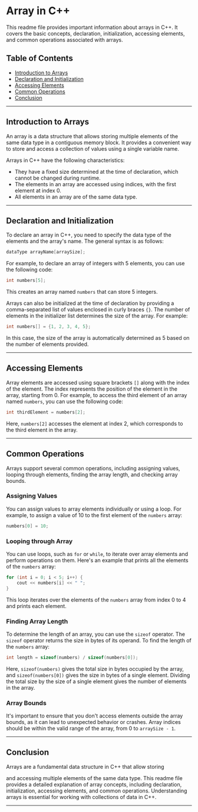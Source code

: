 # Array in C++

This readme file provides important information about arrays in C++. It covers the basic concepts, declaration, initialization, accessing elements, and common operations associated with arrays.

## Table of Contents
- [Introduction to Arrays](#introduction-to-arrays)
- [Declaration and Initialization](#declaration-and-initialization)
- [Accessing Elements](#accessing-elements)
- [Common Operations](#common-operations)
- [Conclusion](#conclusion)

---

## Introduction to Arrays
An array is a data structure that allows storing multiple elements of the same data type in a contiguous memory block. It provides a convenient way to store and access a collection of values using a single variable name.

Arrays in C++ have the following characteristics:
- They have a fixed size determined at the time of declaration, which cannot be changed during runtime.
- The elements in an array are accessed using indices, with the first element at index 0.
- All elements in an array are of the same data type.

---
## Declaration and Initialization
To declare an array in C++, you need to specify the data type of the elements and the array's name. The general syntax is as follows:

```cpp
dataType arrayName[arraySize];
```

For example, to declare an array of integers with 5 elements, you can use the following code:

```cpp
int numbers[5];
```

This creates an array named `numbers` that can store 5 integers.

Arrays can also be initialized at the time of declaration by providing a comma-separated list of values enclosed in curly braces `{}`. The number of elements in the initializer list determines the size of the array. For example:

```cpp
int numbers[] = {1, 2, 3, 4, 5};
```

In this case, the size of the array is automatically determined as 5 based on the number of elements provided.

---

## Accessing Elements
Array elements are accessed using square brackets `[]` along with the index of the element. The index represents the position of the element in the array, starting from 0. For example, to access the third element of an array named `numbers`, you can use the following code:

```cpp
int thirdElement = numbers[2];
```

Here, `numbers[2]` accesses the element at index 2, which corresponds to the third element in the array.

---

## Common Operations
Arrays support several common operations, including assigning values, looping through elements, finding the array length, and checking array bounds.

### Assigning Values
You can assign values to array elements individually or using a loop. For example, to assign a value of 10 to the first element of the `numbers` array:

```cpp
numbers[0] = 10;
```

### Looping through Array
You can use loops, such as `for` or `while`, to iterate over array elements and perform operations on them. Here's an example that prints all the elements of the `numbers` array:

```cpp
for (int i = 0; i < 5; i++) {
    cout << numbers[i] << " ";
}
```

This loop iterates over the elements of the `numbers` array from index 0 to 4 and prints each element.

### Finding Array Length
To determine the length of an array, you can use the `sizeof` operator. The `sizeof` operator returns the size in bytes of its operand. To find the length of the `numbers` array:

```cpp
int length = sizeof(numbers) / sizeof(numbers[0]);
```

Here, `sizeof(numbers)` gives the total size in bytes occupied by the array, and `sizeof(numbers[0])` gives the size in bytes of a single element. Dividing the total size by the size of a single element gives the number of elements in the array.

### Array Bounds
It's important to ensure that you don't access elements outside the array bounds, as it can lead to unexpected behavior or crashes. Array indices should be within the valid range of the array, from 0 to `arraySize - 1`.

---

## Conclusion
Arrays are a fundamental data structure in C++ that allow storing

 and accessing multiple elements of the same data type. This readme file provides a detailed explanation of array concepts, including declaration, initialization, accessing elements, and common operations. Understanding arrays is essential for working with collections of data in C++.

---
